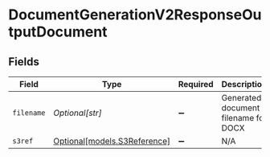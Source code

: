 # DocumentGenerationV2ResponseOutputDocument


## Fields

| Field                                                    | Type                                                     | Required                                                 | Description                                              | Example                                                  |
| -------------------------------------------------------- | -------------------------------------------------------- | -------------------------------------------------------- | -------------------------------------------------------- | -------------------------------------------------------- |
| `filename`                                               | *Optional[str]*                                          | :heavy_minus_sign:                                       | Generated document filename for DOCX                     | my-template-OR-001.docx                                  |
| `s3ref`                                                  | [Optional[models.S3Reference]](../models/s3reference.md) | :heavy_minus_sign:                                       | N/A                                                      |                                                          |